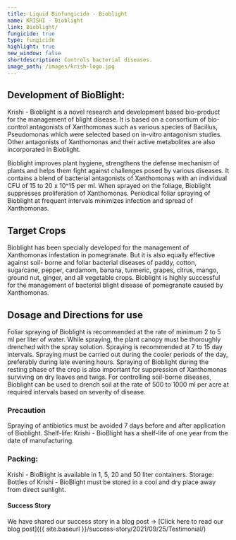 ```yaml
---
title: Liquid Biofungicide - Bioblight
name: KRISHI - Bioblight
link: Bioblight/
fungicide: true
type: fungicide
highlight: true
new_window: false
shortdescription: Controls bacterial diseases.
image_path: /images/krish-logo.jpg
---
```

## Development of BioBlight:
Krishi - Bioblight is a novel research and development based bio-product for the
management of blight disease. It is based on a consortium of bio-control antagonists of
Xanthomonas such as various species of Bacillus, Pseudomonas which were selected
based on in-vitro antagonism studies. Other antagonists of Xanthomonas and their active
metabolites are also incorporated in Bioblight.

Bioblight improves plant hygiene, strengthens the defense mechanism of plants and helps
them fight against challenges posed by various diseases. It contains a blend of bacterial
antagonists of Xanthomonas with an individual CFU of 15 to 20 x 10^15 per ml. When
sprayed on the foliage, Bioblight suppresses proliferation of Xanthomonas. Periodical
foliar spraying of Bioblight at frequent intervals minimizes infection and spread of
Xanthomonas.

## Target Crops

Bioblight has been specially developed for the management of
Xanthomonas infestation in pomegranate. But it is also equally effective against soil-
borne and foliar bacterial diseases of paddy, cotton, sugarcane, pepper, cardamom,
banana, turmeric, grapes, citrus, mango, ground nut, ginger, and all vegetable crops.
Bioblight is highly successful for the management of bacterial blight disease of
pomegranate caused by Xanthomonas.

## Dosage and Directions for use
Foliar spraying of Bioblight is recommended at the rate of minimum 2 to 5 ml per liter of water. While spraying, the plant canopy must be thoroughly drenched with the spray solution. Spraying is recommended at 7 to 15 day intervals. Spraying must be carried out during the cooler periods of the day, preferably during late evening hours. Spraying of Bioblight during the resting phase of the crop is also important for suppression of Xanthomonas surviving on dry leaves and twigs. For controlling soil-borne diseases, Bioblight can be used to drench soil at the rate of 500 to 1000 ml per acre at required intervals based on severity of disease.

### Precaution
Spraying of antibiotics must be avoided 7 days before and after application of Bioblight.
Shelf-life: Krishi - BioBlight has a shelf-life of one year from the date of manufacturing.

### Packing:

Krishi - BioBlight is available in 1, 5, 20 and 50 liter containers.
Storage: Bottles of Krishi - BioBlight must be stored in a cool and dry place away from
direct sunlight.
#### Success Story

We have shared our success story in a blog post -> [Click here to read our blog post]({{ site.baseurl }}/success-story/2021/09/25/Testimonial/)